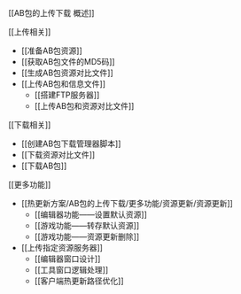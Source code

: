 [[AB包的上传下载 概述]]

[[上传相关]]
- [[准备AB包资源]]
- [[获取AB包文件的MD5码]]
- [[生成AB包资源对比文件]]
- [[上传AB包和信息文件]]
	- [[搭建FTP服务器]]
	- [[上传AB包和资源对比文件]]

[[下载相关]]
- [[创建AB包下载管理器脚本]]
- [[下载资源对比文件]]
- [[下载AB包]]

[[更多功能]]
- [[热更新方案/AB包的上传下载/更多功能/资源更新/资源更新]]
	- [[编辑器功能——设置默认资源]]
	- [[游戏功能——转存默认资源]]
	- [[游戏功能——资源更新删除]]
- [[上传指定资源服务器]]
	- [[编辑器窗口设计]]
	- [[工具窗口逻辑处理]]
	- [[客户端热更新路径优化]]